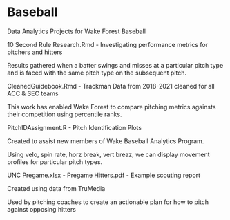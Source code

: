 # Baseball
Data Analytics Projects for Wake Forest Baseball

10 Second Rule Research.Rmd - Investigating performance metrics for pitchers and hitters 
  
  Results gathered when a batter swings and misses at a particular pitch type and is faced with the same pitch type on the subsequent pitch.
  
CleanedGuidebook.Rmd - Trackman Data from 2018-2021 cleaned for all ACC & SEC teams
  
  This work has enabled Wake Forest to compare pitching metrics againsts their competition using percentile ranks. 
  
PitchIDAssignment.R - Pitch Identification Plots
  
  Created to assist new members of Wake Baseball Analytics Program.
  
  Using velo, spin rate, horz break, vert breaz, we can display movement profiles for particular pitch types.
  
UNC Pregame.xlsx - Pregame Hitters.pdf - Example scouting report
  
  Created using data from TruMedia
  
  Used by pitching coaches to create an actionable plan for how to pitch against opposing hitters
